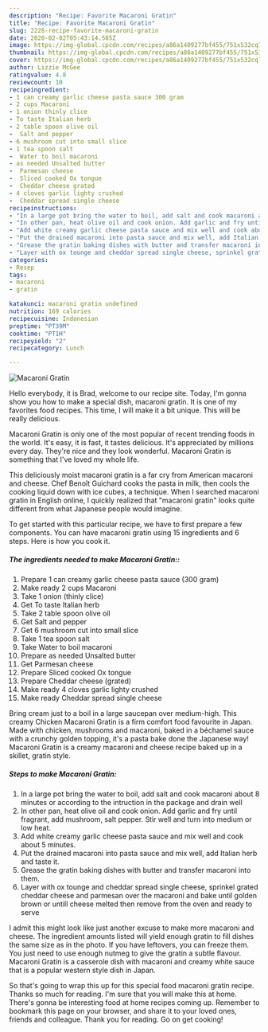 ```yaml
---
description: "Recipe: Favorite Macaroni Gratin"
title: "Recipe: Favorite Macaroni Gratin"
slug: 2228-recipe-favorite-macaroni-gratin
date: 2020-02-02T05:43:14.585Z
image: https://img-global.cpcdn.com/recipes/a86a1409277bf455/751x532cq70/macaroni-gratin-recipe-main-photo.jpg
thumbnail: https://img-global.cpcdn.com/recipes/a86a1409277bf455/751x532cq70/macaroni-gratin-recipe-main-photo.jpg
cover: https://img-global.cpcdn.com/recipes/a86a1409277bf455/751x532cq70/macaroni-gratin-recipe-main-photo.jpg
author: Lizzie McGee
ratingvalue: 4.8
reviewcount: 10
recipeingredient:
- 1 can creamy garlic cheese pasta sauce 300 gram
- 2 cups Macaroni
- 1 onion thinly clice
- To taste Italian herb
- 2 table spoon olive oil
-  Salt and pepper
- 6 mushroom cut into small slice
- 1 tea spoon salt
-  Water to boil macaroni
- as needed Unsalted butter
-  Parmesan cheese
-  Sliced cooked Ox tongue
-  Cheddar cheese grated
- 4 cloves garlic lighty crushed
-  Cheddar spread single cheese
recipeinstructions:
- "In a large pot bring the water to boil, add salt and cook macaroni about 8 minutes or according to the intruction in the package and drain well"
- "In other pan, heat olive oil and cook onion. Add garlic and fry until fragrant, add mushroom, salt pepper. Stir well and turn into medium or low heat."
- "Add white creamy garlic cheese pasta sauce and mix well and cook about 5 minutes."
- "Put the drained macaroni into pasta sauce and mix well, add Italian herb and taste it."
- "Grease the gratin baking dishes with butter and transfer macaroni into them."
- "Layer with ox tounge and cheddar spread single cheese, sprinkel grated cheddar cheese and parmesan over the macaroni and bake until golden brown or untill cheese melted then remove from the oven and ready to serve"
categories:
- Resep
tags:
- macaroni
- gratin

katakunci: macaroni gratin undefined
nutrition: 169 calories
recipecuisine: Indonesian
preptime: "PT39M"
cooktime: "PT1H"
recipeyield: "2"
recipecategory: Lunch

---
```



![Macaroni Gratin](https://img-global.cpcdn.com/recipes/a86a1409277bf455/751x532cq70/macaroni-gratin-recipe-main-photo.jpg)

Hello everybody, it is Brad, welcome to our recipe site. Today, I'm gonna show you how to make a special dish, macaroni gratin. It is one of my favorites food recipes. This time, I will make it a bit unique. This will be really delicious.

Macaroni Gratin is only one of the most popular of recent trending foods in the world. It's easy, it is fast, it tastes delicious. It's appreciated by millions every day. They're nice and they look wonderful. Macaroni Gratin is something that I've loved my whole life.

This deliciously moist macaroni gratin is a far cry from American macaroni and cheese. Chef Benoît Guichard cooks the pasta in milk, then cools the cooking liquid down with ice cubes, a technique. When I searched macaroni gratin in English online, I quickly realized that &#34;macaroni gratin&#34; looks quite different from what Japanese people would imagine.


To get started with this particular recipe, we have to first prepare a few components. You can have macaroni gratin using 15 ingredients and 6 steps. Here is how you cook it.

##### The ingredients needed to make Macaroni Gratin::

1. Prepare 1 can creamy garlic cheese pasta sauce (300 gram)
1. Make ready 2 cups Macaroni
1. Take 1 onion (thinly clice)
1. Get To taste Italian herb
1. Take 2 table spoon olive oil
1. Get  Salt and pepper
1. Get 6 mushroom cut into small slice
1. Take 1 tea spoon salt
1. Take  Water to boil macaroni
1. Prepare as needed Unsalted butter
1. Get  Parmesan cheese
1. Prepare  Sliced cooked Ox tongue
1. Prepare  Cheddar cheese (grated)
1. Make ready 4 cloves garlic lighty crushed
1. Make ready  Cheddar spread single cheese


Bring cream just to a boil in a large saucepan over medium-high. This creamy Chicken Macaroni Gratin is a firm comfort food favourite in Japan. Made with chicken, mushrooms and macaroni, baked in a béchamel sauce with a crunchy golden topping, it&#39;s a pasta bake done the Japanese way! Macaroni Gratin is a creamy macaroni and cheese recipe baked up in a skillet, gratin style. 

##### Steps to make Macaroni Gratin:

1. In a large pot bring the water to boil, add salt and cook macaroni about 8 minutes or according to the intruction in the package and drain well
1. In other pan, heat olive oil and cook onion. Add garlic and fry until fragrant, add mushroom, salt pepper. Stir well and turn into medium or low heat.
1. Add white creamy garlic cheese pasta sauce and mix well and cook about 5 minutes.
1. Put the drained macaroni into pasta sauce and mix well, add Italian herb and taste it.
1. Grease the gratin baking dishes with butter and transfer macaroni into them.
1. Layer with ox tounge and cheddar spread single cheese, sprinkel grated cheddar cheese and parmesan over the macaroni and bake until golden brown or untill cheese melted then remove from the oven and ready to serve


I admit this might look like just another excuse to make more macaroni and cheese. The ingredient amounts listed will yield enough gratin to fill dishes the same size as in the photo. If you have leftovers, you can freeze them. You just need to use enough nutmeg to give the gratin a subtle flavour. Macaroni Gratin is a casserole dish with macaroni and creamy white sauce that is a popular western style dish in Japan. 

So that's going to wrap this up for this special food macaroni gratin recipe. Thanks so much for reading. I'm sure that you will make this at home. There's gonna be interesting food at home recipes coming up. Remember to bookmark this page on your browser, and share it to your loved ones, friends and colleague. Thank you for reading. Go on get cooking!
